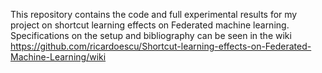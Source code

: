 This repository contains the code and full experimental results for my project on shortcut learning effects on Federated machine learning. Specifications on the setup and bibliography can be seen in the wiki 
https://github.com/ricardoescu/Shortcut-learning-effects-on-Federated-Machine-Learning/wiki
